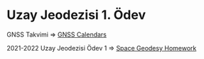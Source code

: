 # Uzay Jeodezisi 1. Ödev

GNSS Takvimi => [GNSS Calendars](https://orhankurt.jimdofree.com/software-products/gnss-calendars/)

2021-2022 Uzay Jeodezisi Ödev 1 => [Space Geodesy Homework](https://drive.google.com/file/d/17rGmm6efs70VvQjzjc2MY-oz84LC5A3m/view)
